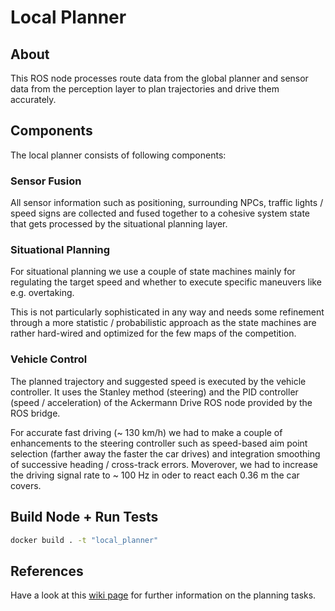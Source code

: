 
# Local Planner

## About
This ROS node processes route data from the global planner and sensor data
from the perception layer to plan trajectories and drive them accurately.

## Components
The local planner consists of following components:

### Sensor Fusion
All sensor information such as positioning, surrounding NPCs, traffic lights / speed signs
are collected and fused together to a cohesive system state that gets processed by
the situational planning layer.

### Situational Planning
For situational planning we use a couple of state machines mainly for regulating
the target speed and whether to execute specific maneuvers like e.g. overtaking.

This is not particularly sophisticated in any way and needs some refinement through
a more statistic / probabilistic approach as the state machines are rather hard-wired
and optimized for the few maps of the competition.

### Vehicle Control
The planned trajectory and suggested speed is executed by the vehicle controller. It uses
the Stanley method (steering) and the PID controller (speed / acceleration) of the
Ackermann Drive ROS node provided by the ROS bridge.

For accurate fast driving (~ 130 km/h) we had to make a couple of enhancements to the
steering controller such as speed-based aim point selection (farther away the faster the
car drives) and integration smoothing of successive heading / cross-track errors.
Moverover, we had to increase the driving signal rate to ~ 100 Hz in oder to react
each 0.36 m the car covers.

## Build Node + Run Tests

```sh
docker build . -t "local_planner"
```

## References
Have a look at this [wiki page](https://github.com/ll7/paf21-1/wiki/Local-Planner)
for further information on the planning tasks.
